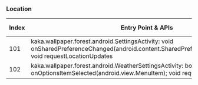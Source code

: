 ### Location
| Index | Entry Point & APIs | Screen shot | Resource id | Label |
| ------------- | ------------- | ------------- |-------------|-------------|
| 101 | kaka.wallpaper.forest.android.SettingsActivity: void onSharedPreferenceChanged(android.content.SharedPreferences,java.lang.String); void requestLocationUpdates | ![](C:\Users\hfu\Documents\COSMOS\output\py\Play_win8\Personalization\kaka.wallpaper.forest\kaka.wallpaper.forest.android.SettingsActivity.png) |  | |
| 102 | kaka.wallpaper.forest.android.WeatherSettingsActivity: boolean onOptionsItemSelected(android.view.MenuItem); void requestLocationUpdates | ![](C:\Users\hfu\Documents\COSMOS\output\py\Play_win8\Personalization\kaka.wallpaper.forest\kaka.wallpaper.forest.android.WeatherSettingsActivity.png) |  | |
